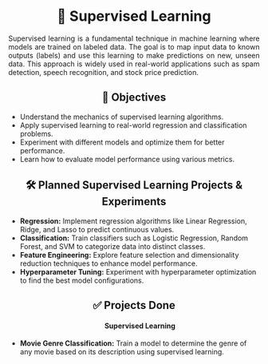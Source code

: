 <h1 align="center">🤖 Supervised Learning</h1>

<p align="justify">
Supervised learning is a fundamental technique in machine learning where models are trained on labeled data. The goal is to map input data to known outputs (labels) and use this learning to make predictions on new, unseen data. This approach is widely used in real-world applications such as spam detection, speech recognition, and stock price prediction.
</p>

<h2 align="center">🎯 Objectives</h2>
<ul>
    <li>Understand the mechanics of supervised learning algorithms.</li>
    <li>Apply supervised learning to real-world regression and classification problems.</li>
    <li>Experiment with different models and optimize them for better performance.</li>
    <li>Learn how to evaluate model performance using various metrics.</li>
</ul>

<h2 align="center">🛠️ Planned Supervised Learning Projects & Experiments</h2>
<ul>
    <li><b>Regression:</b> Implement regression algorithms like Linear Regression, Ridge, and Lasso to predict continuous values.</li>
    <li><b>Classification:</b> Train classifiers such as Logistic Regression, Random Forest, and SVM to categorize data into distinct classes.</li>
    <li><b>Feature Engineering:</b> Explore feature selection and dimensionality reduction techniques to enhance model performance.</li>
    <li><b>Hyperparameter Tuning:</b> Experiment with hyperparameter optimization to find the best model configurations.</li>
</ul>

<h2 align="center">✅ Projects Done</h2>
<ul>
    <h4 align="center">Supervised Learning</h4>
    <li><b>Movie Genre Classification:</b> Train a model to determine the genre of any movie based on its description using supervised learning.</li>
</ul>

